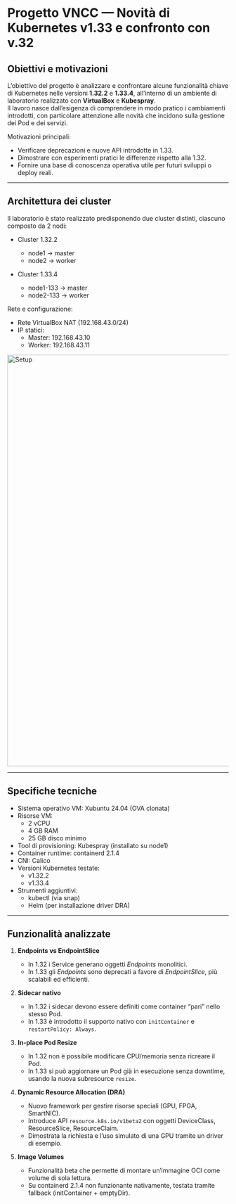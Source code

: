# Progetto VNCC — Novità di Kubernetes v1.33 e confronto con v.32

## Obiettivi e motivazioni
L’obiettivo del progetto è analizzare e confrontare alcune funzionalità chiave di Kubernetes nelle versioni **1.32.2** e **1.33.4**, all’interno di un ambiente di laboratorio realizzato con **VirtualBox** e **Kubespray**.  
Il lavoro nasce dall’esigenza di comprendere in modo pratico i cambiamenti introdotti, con particolare attenzione alle novità che incidono sulla gestione dei Pod e dei servizi.  

Motivazioni principali:
- Verificare deprecazioni e nuove API introdotte in 1.33.  
- Dimostrare con esperimenti pratici le differenze rispetto alla 1.32.  
- Fornire una base di conoscenza operativa utile per futuri sviluppi o deploy reali.  

---

## Architettura dei cluster
Il laboratorio è stato realizzato predisponendo due cluster distinti, ciascuno composto da 2 nodi:  

- Cluster 1.32.2  
  - node1 → master  
  - node2 → worker  

- Cluster 1.33.4  
  - node1-133 → master  
  - node2-133 → worker  

Rete e configurazione:  
- Rete VirtualBox NAT (192.168.43.0/24)  
- IP statici:  
  - Master: 192.168.43.10  
  - Worker: 192.168.43.11  
<img width="1773" height="936" alt="Setup" src="https://github.com/user-attachments/assets/293f443c-098e-4505-83cd-a6eeff895ae5" />

---

## Specifiche tecniche
- Sistema operativo VM: Xubuntu 24.04 (OVA clonata)  
- Risorse VM:  
  - 2 vCPU  
  - 4 GB RAM  
  - 25 GB disco minimo  
- Tool di provisioning: Kubespray (installato su node1)  
- Container runtime: containerd 2.1.4  
- CNI: Calico  
- Versioni Kubernetes testate:  
  - v1.32.2  
  - v1.33.4  
- Strumenti aggiuntivi:  
  - kubectl (via snap)  
  - Helm (per installazione driver DRA)  

---

## Funzionalità analizzate
1. **Endpoints vs EndpointSlice**  
   - In 1.32 i Service generano oggetti *Endpoints* monolitici.  
   - In 1.33 gli *Endpoints* sono deprecati a favore di *EndpointSlice*, più scalabili ed efficienti.  

2. **Sidecar nativo**  
   - In 1.32 i sidecar devono essere definiti come container “pari” nello stesso Pod.  
   - In 1.33 è introdotto il supporto nativo con `initContainer` e `restartPolicy: Always`.  

3. **In-place Pod Resize**  
   - In 1.32 non è possibile modificare CPU/memoria senza ricreare il Pod.  
   - In 1.33 si può aggiornare un Pod già in esecuzione senza downtime, usando la nuova subresource `resize`.  

4. **Dynamic Resource Allocation (DRA)**  
   - Nuovo framework per gestire risorse speciali (GPU, FPGA, SmartNIC).  
   - Introduce API `resource.k8s.io/v1beta2` con oggetti DeviceClass, ResourceSlice, ResourceClaim.  
   - Dimostrata la richiesta e l’uso simulato di una GPU tramite un driver di esempio.  

5. **Image Volumes**  
   - Funzionalità beta che permette di montare un’immagine OCI come volume di sola lettura.  
   - Su containerd 2.1.4 non funzionante nativamente, testata tramite fallback (initContainer + emptyDir).  
